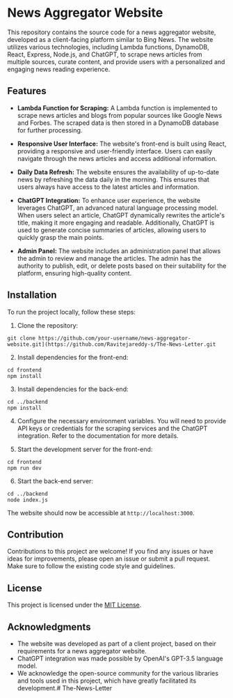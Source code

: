 # News Aggregator Website

This repository contains the source code for a news aggregator website, developed as a client-facing platform similar to Bing News. The website utilizes various technologies, including Lambda functions, DynamoDB, React, Express, Node.js, and ChatGPT, to scrape news articles from multiple sources, curate content, and provide users with a personalized and engaging news reading experience.

## Features

- **Lambda Function for Scraping:** A Lambda function is implemented to scrape news articles and blogs from popular sources like Google News and Forbes. The scraped data is then stored in a DynamoDB database for further processing.

- **Responsive User Interface:** The website's front-end is built using React, providing a responsive and user-friendly interface. Users can easily navigate through the news articles and access additional information.

- **Daily Data Refresh:** The website ensures the availability of up-to-date news by refreshing the data daily in the morning. This ensures that users always have access to the latest articles and information.

- **ChatGPT Integration:** To enhance user experience, the website leverages ChatGPT, an advanced natural language processing model. When users select an article, ChatGPT dynamically rewrites the article's title, making it more engaging and readable. Additionally, ChatGPT is used to generate concise summaries of articles, allowing users to quickly grasp the main points.

- **Admin Panel:** The website includes an administration panel that allows the admin to review and manage the articles. The admin has the authority to publish, edit, or delete posts based on their suitability for the platform, ensuring high-quality content.

## Installation

To run the project locally, follow these steps:

1. Clone the repository:

```
git clone https://github.com/your-username/news-aggregator-website.git](https://github.com/Ravitejareddy-s/The-News-Letter.git
```

2. Install dependencies for the front-end:

```
cd frontend
npm install
```

3. Install dependencies for the back-end:

```
cd ../backend
npm install
```

4. Configure the necessary environment variables. You will need to provide API keys or credentials for the scraping services and the ChatGPT integration. Refer to the documentation for more details.

5. Start the development server for the front-end:

```
cd frontend
npm run dev
```

6. Start the back-end server:

```
cd ../backend
node index.js
```

The website should now be accessible at `http://localhost:3000`.

## Contribution

Contributions to this project are welcome! If you find any issues or have ideas for improvements, please open an issue or submit a pull request. Make sure to follow the existing code style and guidelines.

## License

This project is licensed under the [MIT License](LICENSE).

## Acknowledgments

- The website was developed as part of a client project, based on their requirements for a news aggregator website.
- ChatGPT integration was made possible by OpenAI's GPT-3.5 language model.
- We acknowledge the open-source community for the various libraries and tools used in this project, which have greatly facilitated its development.# The-News-Letter
